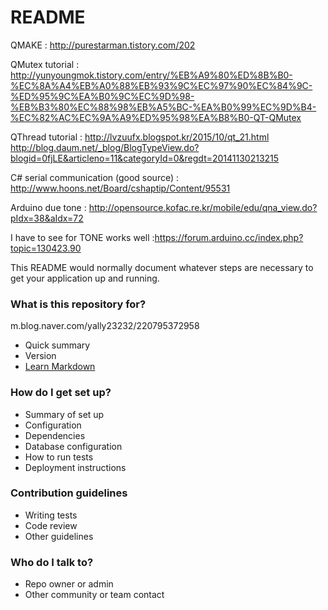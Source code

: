 # README #

QMAKE : http://purestarman.tistory.com/202

QMutex tutorial : http://yunyoungmok.tistory.com/entry/%EB%A9%80%ED%8B%B0-%EC%8A%A4%EB%A0%88%EB%93%9C%EC%97%90%EC%84%9C-%ED%95%9C%EA%B0%9C%EC%9D%98-%EB%B3%80%EC%88%98%EB%A5%BC-%EA%B0%99%EC%9D%B4-%EC%82%AC%EC%9A%A9%ED%95%98%EA%B8%B0-QT-QMutex

QThread tutorial : http://lvzuufx.blogspot.kr/2015/10/qt_21.html
http://blog.daum.net/_blog/BlogTypeView.do?blogid=0fjLE&articleno=11&categoryId=0&regdt=20141130213215

C# serial communication (good source) : http://www.hoons.net/Board/cshaptip/Content/95531

Arduino due tone : http://opensource.kofac.re.kr/mobile/edu/qna_view.do?pIdx=38&aIdx=72

I have to see for TONE works well :https://forum.arduino.cc/index.php?topic=130423.90

This README would normally document whatever steps are necessary to get your application up and running.

### What is this repository for? ###
m.blog.naver.com/yally23232/220795372958
* Quick summary
* Version
* [Learn Markdown](https://bitbucket.org/tutorials/markdowndemo)

### How do I get set up? ###

* Summary of set up
* Configuration
* Dependencies
* Database configuration
* How to run tests
* Deployment instructions

### Contribution guidelines ###

* Writing tests
* Code review
* Other guidelines

### Who do I talk to? ###

* Repo owner or admin
* Other community or team contact
